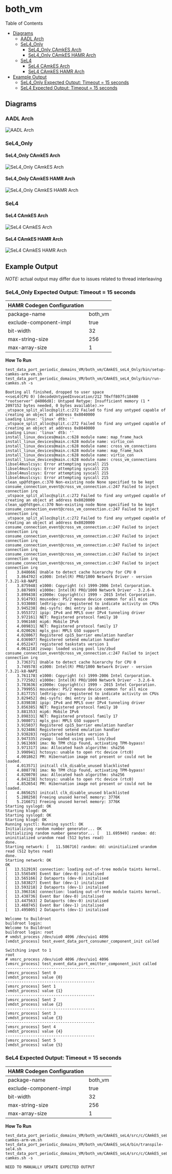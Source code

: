 # both_vm

 Table of Contents
  * [Diagrams](#diagrams)
    * [AADL Arch](#aadl-arch)
    * [SeL4_Only](#sel4_only)
      * [SeL4_Only CAmkES Arch](#sel4_only-camkes-arch)
      * [SeL4_Only CAmkES HAMR Arch](#sel4_only-camkes-hamr-arch)
    * [SeL4](#sel4)
      * [SeL4 CAmkES Arch](#sel4-camkes-arch)
      * [SeL4 CAmkES HAMR Arch](#sel4-camkes-hamr-arch)
  * [Example Output](#example-output)
    * [SeL4_Only Expected Output: Timeout = 15 seconds](#sel4_only-expected-output-timeout--15-seconds)
    * [SeL4 Expected Output: Timeout = 15 seconds](#sel4-expected-output-timeout--15-seconds)

## Diagrams
### AADL Arch
![AADL Arch](diagrams/aadl-arch.png)

### SeL4_Only
#### SeL4_Only CAmkES Arch
![SeL4_Only CAmkES Arch](diagrams/CAmkES-arch-SeL4_Only.svg)

#### SeL4_Only CAmkES HAMR Arch
![SeL4_Only CAmkES HAMR Arch](diagrams/CAmkES-HAMR-arch-SeL4_Only.svg)

### SeL4
#### SeL4 CAmkES Arch
![SeL4 CAmkES Arch](diagrams/CAmkES-arch-SeL4.svg)

#### SeL4 CAmkES HAMR Arch
![SeL4 CAmkES HAMR Arch](diagrams/CAmkES-HAMR-arch-SeL4.svg)

## Example Output
*NOTE:* actual output may differ due to issues related to thread interleaving
### SeL4_Only Expected Output: Timeout = 15 seconds

  |HAMR Codegen Configuration| |
  |--|--|
  | package-name | both_vm |
  | exclude-component-impl | true |
  | bit-width | 32 |
  | max-string-size | 256 |
  | max-array-size | 1 |


  **How To Run**
  ```
  test_data_port_periodic_domains_VM/both_vm/CAmkES_seL4_Only/bin/setup-camkes-arm-vm.sh
  test_data_port_periodic_domains_VM/both_vm/CAmkES_seL4_Only/bin/run-camkes.sh -s
  ```

  ```
  Booting all finished, dropped to user space
  <<seL4(CPU 0) [decodeUntypedInvocation/212 T0xff807fc18400 "rootserver" @4006d8]: Untyped Retype: Insufficient memory (1 * 2097152 bytes needed, 0 bytes available).>>
  _utspace_split_alloc@split.c:272 Failed to find any untyped capable of creating an object at address 0x8040000
  Loading Linux: 'linux' dtb: ''
  _utspace_split_alloc@split.c:272 Failed to find any untyped capable of creating an object at address 0x8040000
  Loading Linux: 'linux' dtb: ''
  install_linux_devices@main.c:628 module name: map_frame_hack
  install_linux_devices@main.c:628 module name: virtio_con
  install_linux_devices@main.c:628 module name: cross_vm_connections
  install_linux_devices@main.c:628 module name: map_frame_hack
  install_linux_devices@main.c:628 module name: virtio_con
  install_linux_devices@main.c:628 module name: cross_vm_connections
  libsel4muslcsys: Error attempting syscall 215
  libsel4muslcsys: Error attempting syscall 215
  libsel4muslcsys: Error attempting syscall 215
  libsel4muslcsys: Error attempting syscall 215
  clean_up@fdtgen.c:370 Non-existing node None specified to be kept
  consume_connection_event@cross_vm_connection.c:247 Failed to inject connection irq
  _utspace_split_alloc@split.c:272 Failed to find any untyped capable of creating an object at address 0x8020000
  clean_up@fdtgen.c:370 Non-existing node None specified to be kept
  consume_connection_event@cross_vm_connection.c:247 Failed to inject connection irq
  _utspace_split_alloc@split.c:272 Failed to find any untyped capable of creating an object at address 0x8020000
  consume_connection_event@cross_vm_connection.c:247 Failed to inject connection irq
  consume_connection_event@cross_vm_connection.c:247 Failed to inject connection irq
  consume_connection_event@cross_vm_connection.c:247 Failed to inject connection irq
  consume_connection_event@cross_vm_connection.c:247 Failed to inject connection irq
  consume_connection_event@cross_vm_connection.c:247 Failed to inject connection irq
  [    3.848666] Unable to detect cache hierarchy for CPU 0
  [    3.864702] e1000: Intel(R) PRO/1000 Network Driver - version 7.3.21-k8-NAPI
  [    3.875948] e1000: Copyright (c) 1999-2006 Intel Corporation.
  [    3.887989] e1000e: Intel(R) PRO/1000 Network Driver - 3.2.6-k
  [    3.899438] e1000e: Copyright(c) 1999 - 2015 Intel Corporation.
  [    3.914793] mousedev: PS/2 mouse device common for all mice
  [    3.933080] ledtrig-cpu: registered to indicate activity on CPUs
  [    3.945238] dmi-sysfs: dmi entry is absent.
  [    3.955372] ipip: IPv4 and MPLS over IPv4 tunneling driver
  [    3.972161] NET: Registered protocol family 10
  [    3.996160] mip6: Mobile IPv6
  [    4.009831] NET: Registered protocol family 17
  [    4.020026] mpls_gso: MPLS GSO support
  [    4.028067] Registered cp15_barrier emulation handler
  [    4.036907] Registered setend emulation handler
  [    4.052247] registered taskstats version 1
  [    4.061218] zswap: loaded using pool lzo/zbud
  consume_connection_event@cross_vm_connection.c:247 Failed to inject connection irq
  [    3.736371] Unable to detect cache hierarchy for CPU 0
  [    3.749578] e1000: Intel(R) PRO/1000 Network Driver - version 7.3.21-k8-NAPI
  [    3.761178] e1000: Copyright (c) 1999-2006 Intel Corporation.
  [    3.772502] e1000e: Intel(R) PRO/1000 Network Driver - 3.2.6-k
  [    3.783636] e1000e: Copyright(c) 1999 - 2015 Intel Corporation.
  [    3.799955] mousedev: PS/2 mouse device common for all mice
  [    3.817725] ledtrig-cpu: registered to indicate activity on CPUs
  [    3.829452] dmi-sysfs: dmi entry is absent.
  [    3.839838] ipip: IPv4 and MPLS over IPv4 tunneling driver
  [    3.856385] NET: Registered protocol family 10
  [    3.881353] mip6: Mobile IPv6
  [    3.898331] NET: Registered protocol family 17
  [    3.908071] mpls_gso: MPLS GSO support
  [    3.915037] Registered cp15_barrier emulation handler
  [    3.923486] Registered setend emulation handler
  [    3.938283] registered taskstats version 1
  [    3.947335] zswap: loaded using pool lzo/zbud
  [    3.961369] ima: No TPM chip found, activating TPM-bypass!
  [    3.971317] ima: Allocated hash algorithm: sha256
  [    3.990941] hctosys: unable to open rtc device (rtc0)
  [    4.001862] PM: Hibernation image not present or could not be loaded.
  [    4.013571] initcall clk_disable_unused blacklisted
  [    4.808778] ima: No TPM chip found, activating TPM-bypass!
  [    4.820070] ima: Allocated hash algorithm: sha256
  [    4.841238] hctosys: unable to open rtc device (rtc0)
  [    4.852654] PM: Hibernation image not present or could not be loaded.
  [    4.865625] initcall clk_disable_unused blacklisted
  [    5.280250] Freeing unused kernel memory: 3776K
  [    5.216671] Freeing unused kernel memory: 3776K
  Starting syslogd: OK
  Starting klogd: OK
  Starting syslogd: OK
  Starting klogd: OK
  Running sysctl: Running sysctl: OK
  Initializing random number generator... OK
  Initializing random number generator... [   11.695949] random: dd: uninitialized urandom read (512 bytes read)
  done.
  Starting network: [   11.586716] random: dd: uninitialized urandom read (512 bytes read)
  done.
  Starting network: OK
  OK
  [   13.512919] connection: loading out-of-tree module taints kernel.
  [   13.556549] Event Bar (dev-0) initalised
  [   13.565166] 2 Dataports (dev-0) initalised
  [   13.583827] Event Bar (dev-1) initalised
  [   13.593218] 2 Dataports (dev-1) initalised
  [   13.396316] connection: loading out-of-tree module taints kernel.
  [   13.438736] Event Bar (dev-0) initalised
  [   13.447563] 2 Dataports (dev-0) initalised
  [   13.468745] Event Bar (dev-1) initalised
  [   13.495005] 2 Dataports (dev-1) initalised

  Welcome to Buildroot
  buildroot login: 
  Welcome to Buildroot
  buildroot login: root
  # vmdst_process /dev/uio0 4096 /dev/uio1 4096
  [vmdst_process] test_event_data_port_consumer_component_init called

  Switching input to 1
  root
  # vmsrc_process /dev/uio0 4096 /dev/uio1 4096
  [vmsrc_process] test_event_data_port_emitter_component_init called
  ---------------------------------------
  [vmsrc_process] Sent 0
  [vmdst_process] value {0}
  ---------------------------------------
  [vmsrc_process] Sent 1
  [vmdst_process] value {1}
  ---------------------------------------
  [vmsrc_process] Sent 2
  [vmdst_process] value {2}
  ---------------------------------------
  [vmsrc_process] Sent 3
  [vmdst_process] value {3}
  ---------------------------------------
  [vmsrc_process] Sent 4
  [vmdst_process] value {4}
  ---------------------------------------
  [vmsrc_process] Sent 5
  [vmdst_process] value {5}
  ```

### SeL4 Expected Output: Timeout = 15 seconds

  |HAMR Codegen Configuration| |
  |--|--|
  | package-name | both_vm |
  | exclude-component-impl | true |
  | bit-width | 32 |
  | max-string-size | 256 |
  | max-array-size | 1 |


  **How To Run**
  ```
  test_data_port_periodic_domains_VM/both_vm/CAmkES_seL4/src/c/CAmkES_seL4/bin/setup-camkes-arm-vm.sh
  test_data_port_periodic_domains_VM/both_vm/CAmkES_seL4/bin/transpile-sel4.sh
  test_data_port_periodic_domains_VM/both_vm/CAmkES_seL4/src/c/CAmkES_seL4/bin/run-camkes.sh -s
  ```

  ```
  NEED TO MANUALLY UPDATE EXPECTED OUTPUT
  ```